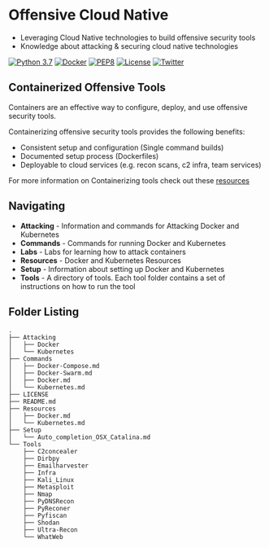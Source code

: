 # Offensive Cloud Native

* Leveraging Cloud Native technologies to build offensive security tools 
* Knowledge about attacking & securing cloud native technologies

[![Python 3.7](https://img.shields.io/badge/python-3.7-FADA5E.svg?logo=python)](https://www.python.org/) 
[![Docker](https://img.shields.io/badge/docker-required-0db7ed.svg?logo=docker)](https://www.docker.com/) [![PEP8](https://img.shields.io/badge/code%20style-pep8-red.svg)](https://www.python.org/dev/peps/pep-0008/) [![License](https://img.shields.io/badge/license-GPL3-lightgrey.svg)](https://www.gnu.org/licenses/gpl-3.0.en.html) [![Twitter](https://img.shields.io/badge/twitter-sneakerhax-38A1F3?logo=twitter)](https://twitter.com/sneakerhax)

## Containerized Offensive Tools

Containers are an effective way to configure, deploy, and use offensive security tools. 

Containerizing offensive security tools provides the following benefits:

* Consistent setup and configuration (Single command builds)
* Documented setup process (Dockerfiles)
* Deployable to cloud services (e.g. recon scans, c2 infra, team services)

For more information on Containerizing tools check out these [resources](https://github.com/sneakerhax/OffensiveCloudNative/blob/main/Resources/)

## Navigating

* **Attacking** - Information and commands for Attacking Docker and Kubernetes
* **Commands** - Commands for running Docker and Kubernetes
* **Labs** - Labs for learning how to attack containers
* **Resources** - Docker and Kubernetes Resources
* **Setup** - Information about setting up Docker and Kubernetes
* **Tools** - A directory of tools. Each tool folder contains a set of instructions on how to run the tool

## Folder Listing
```
.
├── Attacking
│   ├── Docker
│   └── Kubernetes
├── Commands
│   ├── Docker-Compose.md
│   ├── Docker-Swarm.md
│   ├── Docker.md
│   └── Kubernetes.md
├── LICENSE
├── README.md
├── Resources
│   ├── Docker.md
│   └── Kubernetes.md
├── Setup
│   └── Auto_completion_OSX_Catalina.md
└── Tools
    ├── C2concealer
    ├── Dirbpy
    ├── Emailharvester
    ├── Infra
    ├── Kali_Linux
    ├── Metasploit
    ├── Nmap
    ├── PyDNSRecon
    ├── PyReconer
    ├── Pyfiscan
    ├── Shodan
    ├── Ultra-Recon
    └── WhatWeb
```
